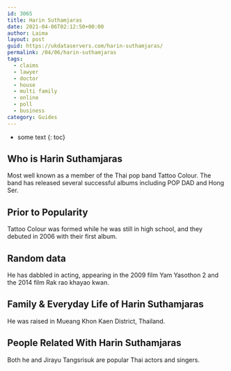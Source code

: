 ```yaml
---
id: 3065
title: Harin Suthamjaras
date: 2021-04-06T02:12:50+00:00
author: Laima
layout: post
guid: https://ukdataservers.com/harin-suthamjaras/
permalink: /04/06/harin-suthamjaras
tags:
  - claims
  - lawyer
  - doctor
  - house
  - multi family
  - online
  - poll
  - business
category: Guides
---
```


* some text
{: toc}


## Who is Harin Suthamjaras
                  
                  
                  
Most well known as a member of the Thai pop band Tattoo Colour. The band has released several successful albums including POP DAD and Hong Ser. 
                  
              
            
              
            
                
                
                
## Prior to Popularity
                  
                  
                  
Tattoo Colour was formed while he was still in high school, and they debuted in 2006 with their first album. 
                  
              
            
              
            
                
                
                
## Random data
                  
                  
                  
He has dabbled in acting, appearing in the 2009 film Yam Yasothon 2 and the 2014 film Rak rao khayao kwan. 
                  
              
            
              
            
                
                
                
## Family & Everyday Life of Harin Suthamjaras
                  
                  
                  
He was raised in Mueang Khon Kaen District, Thailand. 
                  
              
            
              
            
                
                
                
## People Related With Harin Suthamjaras
                  
                  
                  
Both he and Jirayu Tangsrisuk are popular Thai actors and singers. 
                  
              
            
              
            
                
              
            
              
              
            
            
              
            
          
          
          